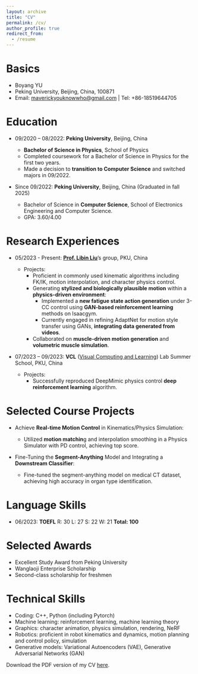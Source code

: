 ```yaml
---
layout: archive
title: "CV"
permalink: /cv/
author_profile: true
redirect_from:
  - /resume
---
```



Basics
======
- Boyang YU
- Peking University, Beijing, China, 100871
- Email: <maverickyouknowwho@gmail.com> | Tel: +86-18519644705

Education
======
* 09/2020 – 08/2022: **Peking University**, Beijing, China
  - **Bachelor of Science in Physics**, School of Physics
  - Completed coursework for a Bachelor of Science in Physics for the first two years.
  - Made a decision to **transition to Computer Science** and switched majors in 09/2022.
  
* Since 09/2022: **Peking University**, Beijing, China (Graduated in fall 2025)
  - Bachelor of Science in **Computer Science**, School of Electronics Engineering and Computer Science.
  - GPA: 3.60/4.00 

Research Experiences
======
* 05/2023 - Present: [**Prof. Libin Liu**](https://libliu.info/)’s group, PKU, China
  - Projects: 
    * Proficient in commonly used kinematic algorithms including FK/IK, motion interpolation, and character physics control.
    * Generating **stylized and biologically plausible motion** within a **physics-driven environment**:
      * Implemented a **new fatigue state action generation** under 3-CC control using **GAN-based reinforcement learning** methods on Isaacgym.
      * Currently engaged in refining AdaptNet for motion style transfer using GANs, **integrating data generated from videos**.
    * Collaborated on **muscle-driven motion generation** and **volumetric muscle simulation**.

* 07/2023 – 09/2023: **VCL** ([Visual Computing and Learning](https://vcl.pku.edu.cn/)) Lab Summer School, PKU, China
  - Projects: 
    * Successfully reproduced DeepMimic physics control **deep reinforcement learning** algorithm.

Selected Course Projects
======
* Achieve **Real-time Motion Control** in Kinematics/Physics Simulation:
  - Utilized **motion matchin**g and interpolation smoothing in a Physics Simulator with PD control, achieving top score.
  
* Fine-Tuning the **Segment-Anything** Model and Integrating a **Downstream Classifier**:
  - Fine-tuned the segment-anything model on medical CT dataset, achieving high accuracy in organ type identification.

Language Skills
======
* 06/2023: **TOEFL** R: 30 L: 27 S: 22 W: 21 **Total: 100**

Selected Awards
======
* Excellent Study Award from Peking University
* Wanglaoji Enterprise Scholarship
* Second-class scholarship for freshmen

Technical Skills
======
* Coding: C++, Python (including Pytorch)
* Machine learning: reinforcement learning, machine learning theory
* Graphics: character animation, physics simulation, rendering, NeRF
* Robotics: proficient in robot kinematics and dynamics, motion planning and control policy, simulation
* Generative models: Variational Autoencoders (VAE), Generative Adversarial Networks (GAN)


Download the PDF version of my CV [here](..\files\CV.pdf).

